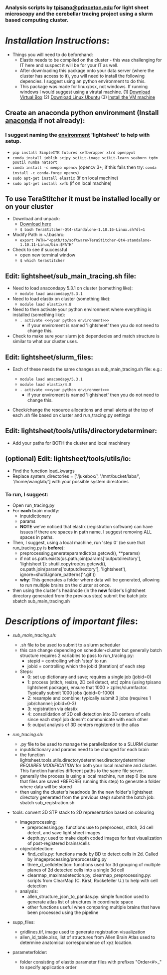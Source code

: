 ### Analysis scripts by tpisano@princeton.edu for light sheet microscopy and the cerebellar tracing project using a slurm based computing cluster. 

# *Installation Instructions*:
* Things you will need to do beforehand:
	* Elastix needs to be compiled on the cluster - this was challenging for IT here and suspect it will be for your IT as well.
	* After downloading this package onto your data server (where the cluster has access to it), you will need to install the following depencies. I suggest using an python environment to do this.
	* This package was made for linux/osx, not windows. If running windows I would suggest using a virutal machine.
		(1) [Download Virtual Box](https://www.virtualbox.org/wiki/Downloads)
		(2) [Download Linux Ubuntu](https://www.ubuntu.com/download)
		(3) [Install the VM machine](http://www.instructables.com/id/How-to-install-Linux-on-your-Windows/)
 
## Create an anaconda python environment (Install [anaconda](https://www.anaconda.com/download/) if not already):
### I suggest naming the [environment](https://conda.io/docs/user-guide/tasks/manage-environments.html) 'lightsheet' to help with setup.
* `pip install SimpleITK futures xvfbwrapper xlrd openpyxl`
* `conda install joblib scipy scikit-image scikit-learn seaborn tqdm psutil numba natsort`
* `conda install -c menpo opencv` (opencv 3+; if this fails then try: `conda install -c conda-forge opencv`)
* `sudo apt-get install elastix` (if on local machine)
* `sudo apt-get install xvfb` (if on local machine)

## To use TeraStitcher it must be installed locally or on your cluster
* Download and unpack:
	* [Download here](https://github.com/abria/TeraStitcher/wiki/Binary-packages])
	* `$ bash TeraStitcher-Qt4-standalone-1.10.16-Linux.sh?dl=1`
* Modify Path in ~/.bashrc:
	* `export PATH="<path/to/software>TeraStitcher-Qt4-standalone-1.10.11-Linux/bin:$PATH"`
* Check to see if successful
	* open new terminal window
	* `$ which terastitcher`


## Edit: lightsheet/sub_main_tracing.sh file:
* Need to load anacondapy 5.3.1 on cluster (something like):
	* `module load anacondapy/5.3.1`
* Need to load elastix on cluster (something like):
	* `module load elastix/4.8`
* Need to then activate your python environment where everything is installed (something like):
	* `. activate <<<your python environment>>>`
		* if your enviroment is named 'lightsheet' then you do not need to change this.
* Check to make sure your slurm job dependecies and match structure is similar to what our cluster uses.
 
## Edit: lightsheet/slurm_files:
* Each of these needs the same changes as sub_main_tracing.sh file: e.g.:
 
	* `module load anacondapy/5.3.1`
	* `module load elastix/4.8`
	* `. activate <<<your python environment>>>`
		* if your enviroment is named 'lightsheet' then you do not need to change this.
* Check/change the resource allocations and email alerts at the top of each .sh file based on cluster and run_tracing.py settings
 
## Edit: lightsheet/tools/utils/directorydeterminer:
* Add your paths for BOTH the cluster and local machinery
 
## (optional) Edit: lightsheet/tools/utils/io: 
* Find the function load_kwargs
* Replace system_directories = ['/jukebox/', '/mnt/bucket/labs/', '/home/wanglab/'] with your possible system directories

### To run, I suggest:
* Open run_tracing.py
* For **each** brain modify:
	* inputdictionary
	* params
	* **NOTE** we've noticed that elastix (registration software) can have issues if there are spaces in path name. I suggest removing ALL spaces in paths.
* Then, I suggest, using a local machine, run 'step 0' (be sure that run_tracing.py is **before**):
	* preprocessing.generateparamdict(os.getcwd(), **params) 
	* if not os.path.exists(os.path.join(params['outputdirectory'], 'lightsheet')): shutil.copytree(os.getcwd(), os.path.join(params['outputdirectory'], 'lightsheet'), ignore=shutil.ignore_patterns('^.git'))
	* **why**: This generates a folder where data will be generated, allowing to run multiple brains on the cluster at once.
* then using the cluster's headnode (in the **new** folder's lightsheet directory generated from the previous step) submit the batch job: sbatch sub_main_tracing.sh


# *Descriptions of important files*:

* *sub_main_tracing.sh:*
	* .sh file to be used to submit to a slurm scheduler
	* this can change depending on scheduler+cluster but generally batch structure requires 2 variables to pass to run_tracing.py:
		* stepid = controlling which 'step' to run
		* jobid = controlling which the jobid (iteration) of each step
	* Steps:
		* 0: set up dictionary and save; requires a single job (jobid=0)
		* 1: process (stitch, resize, 2D cell detect, etc) zplns (using tpisano lightsheet package), ensure that 1000 > zplns/slurmfactor. Typically submit 1000 jobs (jobid=0-1000)
		* 2: resample and combine; typically submit 3 jobs (requires 1 job/channel; jobid=0-3)
		* 3: registration via elastix
		* 4: consolidation of 2D cell detection into 3D centers of cells since each step1 job doesn't communicate with each other
		* 5: output analysis of 3D centers registered to the atlas

* *run_tracing.sh:*
	* .py file to be used to manage the parallelization to a SLURM cluster
	* inputdictionary and params need to be changed for each brain
	* the function lightsheet.tools.utils.directorydeterminer.directorydeterminer *REQUIRES MODIFICATION* for both your local machine and cluster. This function handles different paths to the same file server.
	* generally the process is using a local machine, run step 0 (be sure that files are saved *BEFORE( running this step) to generate a folder where data will be stored
	* then using the cluster's headnode (in the new folder's lightsheet directory generated from the previous step) submit the batch job: sbatch sub_registration.sh

* tools: convert 3D STP stack to 2D representation based on colouring
  * imageprocessing: 
	* preprocessing.py: functions use to preprocess, stitch, 2d cell detect, and save light sheet images
	* depth.py: used to make depth coded images for fast visualization of post-registered brains/cells
  * objectdetection: 
	* find_cells.py: functions made by BD to detect cells in 2d. Called by imageprocessing/preprocessing.py
	* three_d_celldetection: functions used for 3d grouping of multiple planes of 2d detected cells into a single 3d cell
	* clearmap_maximadetection.py, clearmap_preprocessing.py: scripts from ClearMap (C. Kirst, Rockefeller U.) to help with cell detection
  * analysis:
	* allen_structure_json_to_pandas.py: simple function used to generate atlas list of structures in coordinate space
	* other functions useful when comparing multiple brains that have been processed using the pipeline

* supp_files:
  * gridlines.tif, image used to generate registration visualization
  * allen_id_table.xlsx, list of structures from Allen Brain Atlas used to determine anatomical correspondence of xyz location.

* parameterfolder:
  * folder consisting of elastix parameter files with prefixes "Order<#>_" to specify application order


